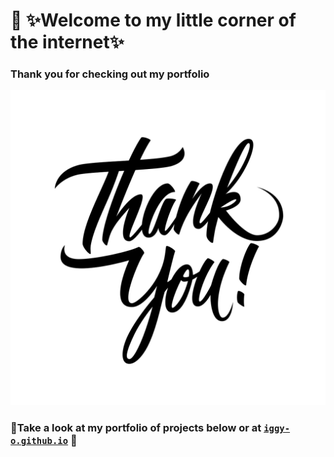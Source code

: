 # 👋 ✨Welcome to my little corner of the internet✨

### Thank you for checking out my portfolio
<img src="https://github.com/Iggy-o/Iggy-o/raw/master/thankyou.png" alt="Thanks">


### 🎇Take a look at my portfolio of projects below or at <a href=iggy-o.github.io>`iggy-o.github.io`</a> 🎇

<!--
VideoId = OM_JxAR_l8I

**Iggy-o/Iggy-o** is a ✨ _special_ ✨ repository because its `README.md` (this file) appears on your GitHub profile.

Here are some ideas to get you started:

- 🔭 I’m currently working on ...
- 🌱 I’m currently learning ...
- 👯 I’m looking to collaborate on ...
- 🤔 I’m looking for help with ...
- 💬 Ask me about ...
- 📫 How to reach me: ...
- 😄 Pronouns: ...
- ⚡ Fun fact: ...
-->
